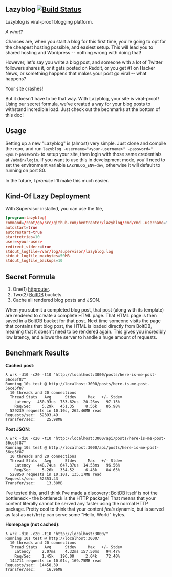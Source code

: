 Lazyblog [![Build Status](https://semaphoreci.com/api/v1/bentranter/lazyblog/branches/master/shields_badge.svg)](https://semaphoreci.com/bentranter/lazyblog)
---

Lazyblog is viral-proof blogging platform.

*A what?*

Chances are, when you start a blog for this first time, you're going to opt for the cheapest hosting possible, and easiest setup. This will lead you to shared hosting and Wordpress -- nothing wrong with doing that!

However, let's say you write a blog post, and someone with a lot of Twitter followers shares it, or it gets posted on Reddit, or you get #1 on Hacker News, or something happens that makes your post go viral -- what happens?

Your site crashes!

But it doesn't have to be that way. With Lazyblog, your site is viral-proof! Using our secret formula, we've created a way for your blog posts to withstand incredible load. Just check out the bechmarks at the bottom of this doc!

Usage
---

Setting up a new "Lazyblog" is (almost) very simple. Just clone and compile the repo, and run `lazyblog -username="<your-username>" -password="<your-password>` to setup your site, then login with those same credentials at `/admin/login`. If you want to use this in development mode, you'll need to set the environment variable `LAZYBLOG_ENV=dev`, otherwise it will default to running on port 80.

In the future, I _promise_ I'll make this much easier.

Kind-Of Lazy Deployment
---

With Supervisor installed, you can use the file,

```conf
[program:lazyblog]
command=/root/go/src/github.com/bentranter/lazyblog/cmd/cmd -username="<your-username>" -password="<your-password>"
autostart=true
autorestart=true
startretries=10
user=<your-user>
redirect_stderr=true
stdout_logfile=/var/log/supervisor/lazyblog.log
stdout_logfile_maxbytes=50MB
stdout_logfile_backups=10
```

Secret Formula
---

1. One(1) [httprouter](https://github.com/julienschmidt/httprouter).
2. Two(2) [BoltDB](https://github.com/boltdb/bolt) buckets.
3. Cache all rendered blog posts and JSON.

When you submit a completed blog post, that post (along with its template) are rendered to create a complete HTML page. That HTML page is then saved in a BoltDB bucket for that post. Next time someone visits the page that contains that blog post, the HTML is loaded directly from BoltDB, meaning that it doesn't need to be rendered again. This gives you incredibly low latency, and allows the server to handle a huge amount of requests.

Benchmark Results
---

**Cached post**:

```
λ wrk -d10 -c20 -t10 "http://localhost:3000/posts/here-is-me-post-56ce5f87"
Running 10s test @ http://localhost:3000/posts/here-is-me-post-56ce5f87
  10 threads and 20 connections
  Thread Stats   Avg      Stdev     Max   +/- Stdev
    Latency   450.93us  733.62us  20.26ms   97.15%
    Req/Sec     5.29k   451.35     8.56k    85.98%
  529239 requests in 10.10s, 262.46MB read
Requests/sec:  52393.49
Transfer/sec:     25.98MB
```

**Post JSON**:

```
λ wrk -d10 -c20 -t10 "http://localhost:3000/api/posts/here-is-me-post-56ce5f87"
Running 10s test @ http://localhost:3000/api/posts/here-is-me-post-56ce5f87
  10 threads and 20 connections
  Thread Stats   Avg      Stdev     Max   +/- Stdev
    Latency   448.74us  647.37us  14.53ms   96.56%
    Req/Sec     5.26k   334.52     6.43k    84.65%
  528850 requests in 10.10s, 135.17MB read
Requests/sec:  52353.43
Transfer/sec:     13.38MB
```

I've tested this, and I think I've made a discovery: BoltDB itself is not the bottleneck - the bottleneck is the HTTP package! That means that your content literally cannot be served any faster using the normal HTTP package. Pretty cool to think that your content _feels_ dynamic, but is served as fast as `net/http` can serve some "Hello, World" bytes.

**Homepage (not cached)**:

```
λ wrk -d10 -c20 -t10 "http://localhost:3000/"
Running 10s test @ http://localhost:3000/
  10 threads and 20 connections
  Thread Stats   Avg      Stdev     Max   +/- Stdev
    Latency     2.07ms    4.32ms 157.50ms   94.47%
    Req/Sec     1.45k   196.00     2.04k    72.40%
  144711 requests in 10.01s, 169.75MB read
Requests/sec:  14458.39
Transfer/sec:     16.96MB
```
